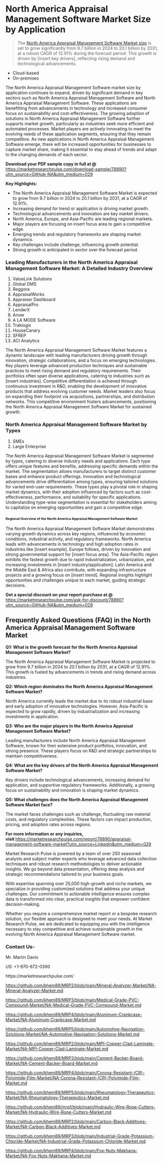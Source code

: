 <h1>North America Appraisal Management Software Market&nbsp;Size by Application</h1><blockquote><p>The <a href="https://marketresearchpulse.com/download-sample/78890?utm_source=GitHub-NA&amp;utm_medium=029">North America Appraisal Management Software Market size</a> is set to grow significantly from 9.7 billion in 2024 to 20.1 billion by 2031, at a robust CAGR of 12.91% during the forecast period. This growth is driven by [insert key drivers], reflecting rising demand and technological advancements.</p></blockquote><ul><li>Cloud-based<li> On-premises</li></ul><p>The North America Appraisal Management Software market size by application continues to expand, driven by significant demand in key sectors such as North America Appraisal Management Software and North America Appraisal Management Software. These applications are benefitting from advancements in technology and increased consumer focus on sustainability and cost-effectiveness. The growing adoption of solutions in North America Appraisal Management Software further supports market growth, particularly as industries seek more efficient and automated processes. Market players are actively innovating to meet the evolving needs of these application segments, ensuring that they remain competitive. As new applications in North America Appraisal Management Software emerge, there will be increased opportunities for businesses to capture market share, making it essential to stay ahead of trends and adapt to the changing demands of each sector.</p><p><strong>Download your PDF sample copy in full at @ </strong><a href="https://marketresearchpulse.com/download-sample/78890?utm_source=GitHub-NA&amp;utm_medium=029">https://marketresearchpulse.com/download-sample/78890?utm_source=GitHub-NA&amp;utm_medium=029</a></p><p><strong>Key Highlights: </strong></p><ul><li>The North America Appraisal Management Software Market is expected to grow from 9.7 billion in 2024 to 20.1 billion by 2031, at a CAGR of 12.91%.</li><li>Increasing demand for trend or application is driving market growth.</li><li>Technological advancements and innovation are key market drivers.</li><li>North America, Europe, and Asia-Pacific are leading regional markets.</li><li>Major players are focusing on insert focus area to gain a competitive edge.</li><li>Emerging trends and regulatory frameworks are shaping market dynamics.</li><li>Key challenges include challenge, influencing growth potential.</li><li>Strong growth is anticipated in sector over the forecast period.</li></ul><h3>Leading Manufacturers in the North America Appraisal Management Software Market: A Detailed Industry Overview</h3><ol><li>ValueLink Solutions</li><li>Global DMS</li><li>Reggora</li><li>AppraisalWorks</li><li>Appraiser Dashboard</li><li>AppraisalPro</li><li>LenderX</li><li>Anow</li><li>A LA MODE Software</li><li>Traklogix</li><li>HouseCanary</li><li>SFREP</li><li>ACI Analytics</li></ol><div class="flex max-w-full flex-col flex-grow"><div class="min-h-8 text-message flex w-full flex-col items-end gap-2 whitespace-normal break-words [.text-message+&amp;]:mt-5" dir="auto" data-message-author-role="assistant" data-message-id="fd8432e4-4910-450d-b182-61b7bfb0a01f" data-message-model-slug="gpt-4o"><div class="flex w-full flex-col gap-1 empty:hidden first:pt-[3px]"><div class="markdown prose w-full break-words dark:prose-invert light"><p>The North America Appraisal Management Software Market features a dynamic landscape with leading manufacturers driving growth through innovation, strategic collaborations, and a focus on emerging technologies. Key players leverage advanced production techniques and sustainable practices to meet rising demand and regulatory requirements. Their portfolios often span diverse applications, catering to industries such as [insert industries]. Competitive differentiation is achieved through continuous investment in R&amp;D, enabling the development of innovative products that address evolving customer needs. Market leaders also focus on expanding their footprint via acquisitions, partnerships, and distribution networks. This competitive environment fosters advancements, positioning the North America Appraisal Management Software Market for sustained growth.</p></div></div></div></div><h3>North America Appraisal Management Software Market by Types</h3><ol><li>SMEs<li> Large Enterprise</li></ol><div class="flex max-w-full flex-col flex-grow"><div class="min-h-8 text-message flex w-full flex-col items-end gap-2 whitespace-normal break-words [.text-message+&amp;]:mt-5" dir="auto" data-message-author-role="assistant" data-message-id="084470be-0bb7-4664-bddf-5156b4f41249" data-message-model-slug="gpt-4o-mini"><div class="flex w-full flex-col gap-1 empty:hidden first:pt-[3px]"><div class="markdown prose w-full break-words dark:prose-invert light"><p>The North America Appraisal Management Software Market is segmented by types, catering to diverse industry needs and applications. Each type offers unique features and benefits, addressing specific demands within the market. The segmentation allows manufacturers to target distinct customer bases and enhance product offerings. Innovation and technological advancements drive differentiation among types, ensuring tailored solutions for varied end-user requirements. These types play a pivotal role in shaping market dynamics, with their adoption influenced by factors such as cost-effectiveness, performance, and suitability for specific applications. Understanding type-wise segmentation is essential for stakeholders aiming to capitalize on emerging opportunities and gain a competitive edge.</p></div></div></div></div><h3><span style="font-size: 11px;">Regional Overview of the North America Appraisal Management Software Market</span></h3><div class="flex max-w-full flex-col flex-grow"><div class="min-h-8 text-message flex w-full flex-col items-end gap-2 whitespace-normal break-words [.text-message+&amp;]:mt-5" dir="auto" data-message-author-role="assistant" data-message-id="e9038762-ce64-4e30-91c9-9bd413514231" data-message-model-slug="gpt-4o-mini"><div class="flex w-full flex-col gap-1 empty:hidden first:pt-[3px]"><div class="markdown prose w-full break-words dark:prose-invert light"><p>The North America Appraisal Management Software Market demonstrates varying growth dynamics across key regions, influenced by economic conditions, industrial activity, and regulatory frameworks. North America leads with advancements in technology and high adoption rates in industries like [insert example]. Europe follows, driven by innovation and strong governmental support for [insert focus area]. The Asia-Pacific region exhibits the fastest growth due to rapid industrialization, urbanization, and increasing investments in [insert industry/application]. Latin America and the Middle East &amp; Africa also contribute, with expanding infrastructure projects and a growing focus on [insert trend]. Regional insights highlight opportunities and challenges unique to each market, guiding strategic decisions.</p></div></div></div></div><p><strong>Get a special discount on your report purchase at @ </strong><a href="https://marketresearchpulse.com/ask-for-discount/78890?utm_source=GitHub-NA&amp;utm_medium=029">https://marketresearchpulse.com/ask-for-discount/78890?utm_source=GitHub-NA&amp;utm_medium=029</a></p><h2>Frequently Asked Questions (FAQ) in the North America Appraisal Management Software Market</h2><p><strong>Q1: What is the growth forecast for the North America Appraisal Management Software Market?</strong></p><p>The North America Appraisal Management Software Market is projected to grow from 9.7 billion in 2024 to 20.1 billion by 2031, at a CAGR of 12.91%. This growth is fueled by advancements in trends and rising demand across industries.</p><p><strong>Q2: Which region dominates the North America Appraisal Management Software Market?</strong></p><p>North America currently leads the market due to its robust industrial base and early adoption of innovative technologies. However, Asia-Pacific is expected to grow rapidly, driven by industrialization and increasing investments in application.</p><p><strong>Q3: Who are the major players in the North America Appraisal Management Software Market?</strong></p><p>Leading manufacturers include North America Appraisal Management Software, known for their extensive product portfolios, innovation, and strong presence. These players focus on R&amp;D and strategic partnerships to maintain competitiveness.</p><p><strong>Q4: What are the key drivers of the North America Appraisal Management Software Market?</strong></p><p>Key drivers include technological advancements, increasing demand for application, and supportive regulatory frameworks. Additionally, a growing focus on sustainability and innovation is shaping market dynamics.</p><p><strong>Q5: What challenges does the North America Appraisal Management Software Market face?</strong></p><p>The market faces challenges such as challenge, fluctuating raw material costs, and regulatory complexities. These factors can impact production, pricing, and adoption rates across regions.</p><p><strong>For more information or any inquiries, visit&nbsp;</strong><a href="https://marketresearchpulse.com/report/78890/appraisal-management-software-market?utm_source=Linkedin&utm_medium=029">https://marketresearchpulse.com/report/78890/appraisal-management-software-market?utm_source=Linkedin&utm_medium=029</a></p><p>Market Research Pulse is powered by a team of over 250 seasoned analysts and subject matter experts who leverage advanced data collection techniques and robust research methodologies to deliver actionable insights. We go beyond data presentation, offering deep analysis and strategic recommendations tailored to your business goals.</p><p>With expertise spanning over 25,000 high-growth and niche markets, we specialize in providing customized solutions that address your unique challenges. Our commitment to actionable intelligence ensures complex data is transformed into clear, practical insights that empower confident decision-making.</p><p>Whether you require a comprehensive market report or a bespoke research solution, our flexible approach is designed to meet your needs. At Market Research Pulse, we are dedicated to equipping you with the intelligence necessary to stay competitive and achieve sustainable growth in the evolving North America Appraisal Management Software market.</p><h3><strong>Contact Us-</strong></h3><p>Mr. Martin Davis</p><p>US: +1-970-672-0390</p><p>https://marketresearchpulse.com/</p><p><a href="https://github.com/khem89/MRP2/blob/main/Mineral-Analyzer-Market/NA-Mineral-Analyzer-Market.md">https://github.com/khem89/MRP2/blob/main/Mineral-Analyzer-Market/NA-Mineral-Analyzer-Market.md</a></p><p><a href="https://github.com/khem89/MRP3/blob/main/Medical-Grade-PVC-Compound-Market/NA-Medical-Grade-PVC-Compound-Market.md">https://github.com/khem89/MRP3/blob/main/Medical-Grade-PVC-Compound-Market/NA-Medical-Grade-PVC-Compound-Market.md</a></p><p><a href="https://github.com/khem89/MRP4/blob/main/Aluminum-Crankcase-Market/NA-Aluminum-Crankcase-Market.md">https://github.com/khem89/MRP4/blob/main/Aluminum-Crankcase-Market/NA-Aluminum-Crankcase-Market.md</a></p><p><a href="https://github.com/khem89/MRP5/blob/main/Automotive-Navigation-Solutions-Market/NA-Automotive-Navigation-Solutions-Market.md">https://github.com/khem89/MRP5/blob/main/Automotive-Navigation-Solutions-Market/NA-Automotive-Navigation-Solutions-Market.md</a></p><p><a href="https://github.com/khem89/MRP2/blob/main/MPI-Copper-Clad-Laminate-Market/NA-MPI-Copper-Clad-Laminate-Market.md">https://github.com/khem89/MRP2/blob/main/MPI-Copper-Clad-Laminate-Market/NA-MPI-Copper-Clad-Laminate-Market.md</a></p><p><a href="https://github.com/khem89/MRP3/blob/main/Cement-Backer-Board-Market/NA-Cement-Backer-Board-Market.md">https://github.com/khem89/MRP3/blob/main/Cement-Backer-Board-Market/NA-Cement-Backer-Board-Market.md</a></p><p><a href="https://github.com/khem89/MRP4/blob/main/Corona-Resistant-(CR)-Polyimide-Film-Market/NA-Corona-Resistant-(CR)-Polyimide-Film-Market.md">https://github.com/khem89/MRP4/blob/main/Corona-Resistant-(CR)-Polyimide-Film-Market/NA-Corona-Resistant-(CR)-Polyimide-Film-Market.md</a></p><p><a href="https://github.com/khem89/MRP5/blob/main/Rheumatology-Therapeutics-Market/NA-Rheumatology-Therapeutics-Market.md">https://github.com/khem89/MRP5/blob/main/Rheumatology-Therapeutics-Market/NA-Rheumatology-Therapeutics-Market.md</a></p><p><a href="https://github.com/khem89/mrp1/blob/main/Hydraulic-Wire-Rope-Cutters-Market/NA-Hydraulic-Wire-Rope-Cutters-Market.md">https://github.com/khem89/mrp1/blob/main/Hydraulic-Wire-Rope-Cutters-Market/NA-Hydraulic-Wire-Rope-Cutters-Market.md</a></p><p><a href="https://github.com/khem89/MRP2/blob/main/Carbon-Black-Additives-Market/NA-Carbon-Black-Additives-Market.md">https://github.com/khem89/MRP2/blob/main/Carbon-Black-Additives-Market/NA-Carbon-Black-Additives-Market.md</a></p><p><a href="https://github.com/khem89/MRP3/blob/main/Industrial-Grade-Potassium-Chloride-Market/NA-Industrial-Grade-Potassium-Chloride-Market.md">https://github.com/khem89/MRP3/blob/main/Industrial-Grade-Potassium-Chloride-Market/NA-Industrial-Grade-Potassium-Chloride-Market.md</a></p><p><a href="https://github.com/khem89/MRP4/blob/main/Fox-Nuts-Makhana-Market/NA-Fox-Nuts-Makhana-Market.md">https://github.com/khem89/MRP4/blob/main/Fox-Nuts-Makhana-Market/NA-Fox-Nuts-Makhana-Market.md</a></p>
